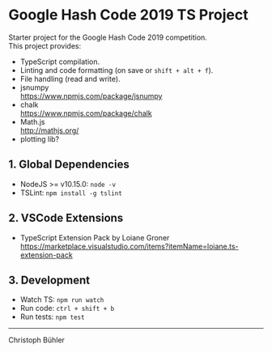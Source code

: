 # Google Hash Code 2019 TS Project

Starter project for the Google Hash Code 2019 competition.\
This project provides:

- TypeScript compilation.
- Linting and code formatting (on save or `shift + alt + f`).
- File handling (read and write).
- jsnumpy\
  https://www.npmjs.com/package/jsnumpy
- chalk\
  https://www.npmjs.com/package/chalk
- Math.js\
  http://mathjs.org/
- plotting lib?

## 1. Global Dependencies

- NodeJS >= v10.15.0: `node -v`
- TSLint: `npm install -g tslint`

## 2. VSCode Extensions

- TypeScript Extension Pack by Loiane Groner\
  https://marketplace.visualstudio.com/items?itemName=loiane.ts-extension-pack

## 3. Development

- Watch TS: `npm run watch`
- Run code: `ctrl + shift + b`
- Run tests: `npm test`

---

Christoph Bühler
